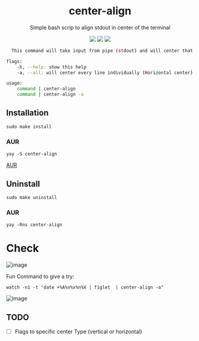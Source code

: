 <div align="center">
<h1>center-align</h1>
<p>Simple bash scrip to align stdout in center of the terminal</p>
<a href='#'><img src="https://img.shields.io/badge/Shell_Script-121011?logo=gnu-bash&logoColor=black"></img><a/>
<a href='#'><img src="https://img.shields.io/badge/Made%20with-Bash-1f425f.svg"></img><a/>
<a href='#'><img src=https://img.shields.io/badge/Maintained%3F-yes-green.svg></img><a/>
<br/>
</div>

```bash
  This command will take input from pipe (stdout) and will center that data in terminal

flags:
    -h, --help: show this help
    -a, --all: will center every line individually (Horizontal center)

usage:
    command | center-align
    command | center-align -a
```

## Installation

```
sudo make install
```

### AUR

```
yay -S center-align
```

[AUR](https://aur.archlinux.org/packages/center-align)

## Uninstall

```
sudo make uninstall
```

### AUR

```
yay -Rns center-align
```

# Check

![image](https://user-images.githubusercontent.com/60490474/232287874-ddf82867-cec6-4c2f-96e2-367ca5f44658.png)

Fun Command to give a try:

```
watch -n1 -t "date +%A%n%x%n%X | figlet  | center-align -a"
```

![image](https://user-images.githubusercontent.com/60490474/232287938-a7e18d34-4f39-4f0c-bdde-0f30baa920eb.png)

## TODO

- [ ] Flags to specific center Type (vertical or horizontal)
